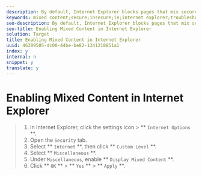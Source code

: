 ```yaml
---
description: By default, Internet Explorer blocks pages that mix secure and insecure content. It is recommended that you permanently change this setting to use Target Standard.
keywords: mixed content;secure;insecure;ie;internet explorer;troubleshooting;vec;visual experience composer;unsecure
seo-description: By default, Internet Explorer blocks pages that mix secure and insecure content. It is recommended that you permanently change this setting to use Target Standard.
seo-title: Enabling Mixed Content in Internet Explorer
solution: Target
title: Enabling Mixed Content in Internet Explorer
uuid: 46309505-dc00-44be-be82-1341218851a1
index: y
internal: n
snippet: y
translate: y
---
```


# Enabling Mixed Content in Internet Explorer


>1. In Internet Explorer, click the settings icon > ** `Internet Options` **.
>1. Open the `Security` tab.
>1. Select ** `Internet` **, then click ** `Custom Level` **.
>1. Select ** `Miscellaneous` **.
>1. Under `Miscellaneous`, enable ** `Display Mixed Content` **.
>1. Click ** `OK` ** > ** `Yes` ** > ** `Apply` **.
